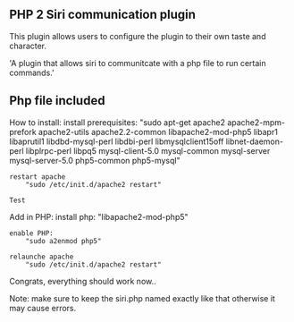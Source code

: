 
PHP 2 Siri communication plugin
--------------------------------------

This plugin allows users to configure the plugin to their own taste and character.

'A plugin that allows siri to communitcate with a php file to run certain commands.'


Php file included
-------------------

How to install:
	install prerequisites:
		"sudo apt-get apache2 apache2-mpm-prefork apache2-utils apache2.2-common libapache2-mod-php5 libapr1 libaprutil1 libdbd-mysql-perl libdbi-perl libmysqlclient15off libnet-daemon-perl libplrpc-perl libpq5 mysql-client-5.0 mysql-common mysql-server mysql-server-5.0 php5-common php5-mysql"

	restart apache
		"sudo /etc/init.d/apache2 restart"

	Test

Add in PHP:
	install php:
		"libapache2-mod-php5"

	enable PHP:
		"sudo a2enmod php5"

	relaunche apache
		"sudo /etc/init.d/apache2 restart"

Congrats, everything should work now..

Note: make sure to keep the siri.php named exactly like that otherwise it may cause errors.